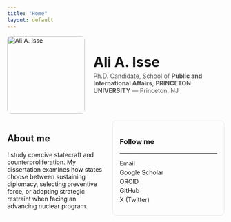 ```yaml
---
title: "Home"
layout: default
---
```


<!-- ======= PAGE STYLES (safe to keep in index.md) ======= -->
<style>
/* top row: photo left, text right */
.hero{display:flex;gap:1.25rem;align-items:center;flex-wrap:wrap;margin:0 0 1rem 0}
.hero .photo img{width:180px;max-width:100%;border-radius:8px}
.hero .text{flex:1;min-width:260px}
.hero .name{font-size:2rem;font-weight:700;margin:0}
.hero .tagline{margin:.25rem 0;color:#555}

/* second row: content left, "Follow me" sidebar right */
.grid{display:grid;grid-template-columns:1fr 260px;gap:1.5rem;margin-top:.5rem}
.card{border:1px solid #e5e5e5;border-radius:10px;padding:1rem}
.follow a{display:block;margin:.25rem 0;text-decoration:none}

/* stack the sidebar under content on phones */
@media (max-width: 820px){
  .grid{grid-template-columns:1fr}
}
</style>

<!-- ======= TOP ROW ======= -->
<div class="hero">
  <div class="photo">
    <img src="{{ '/assets/headshot.jpg' | relative_url }}" alt="Ali A. Isse">
  </div>
  <div class="text">
    <h1 class="name">Ali A. Isse</h1>
    <p class="tagline">
      Ph.D. Candidate, School of <strong>Public and International Affairs</strong>, <strong>PRINCETON UNIVERSITY</strong> — Princeton, NJ
    </p>
  </div>
</div>

<!-- ======= SECOND ROW: MAIN CONTENT + FOLLOW ME ======= -->
<div class="grid">
  <div>
    <h2>About me</h2>
    <p>
      I study coercive statecraft and counterproliferation. My dissertation examines how states choose
      between sustaining diplomacy, selecting preventive force, or adopting strategic restraint when facing
      an advancing nuclear program.
    </p>

  </div>

  <aside class="card follow">
    <h3>Follow me</h3>
    <hr>
    <a href="mailto:YOUR.EMAIL@UNI.EDU">Email</a>
    <a href="https://scholar.google.com/citations?user=YOURID">Google Scholar</a>
    <a href="https://orcid.org/YOUR-ORCID">ORCID</a>
    <a href="https://github.com/aliaisse">GitHub</a>
    <a href="https://x.com/YOURHANDLE">X (Twitter)</a>
  </aside>
</div>
   
